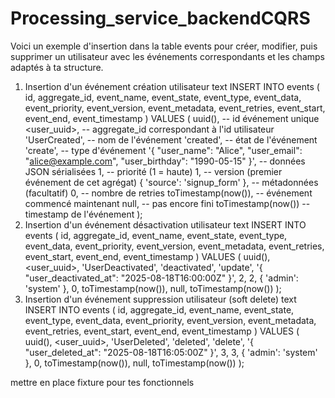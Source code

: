 # Processing_service_backendCQRS


Voici un exemple d'insertion dans la table events pour créer, modifier, puis supprimer un utilisateur avec les événements correspondants et les champs adaptés à ta structure.

1. Insertion d'un événement création utilisateur
text
INSERT INTO events (
  id,
  aggregate_id,
  event_name,
  event_state,
  event_type,
  event_data,
  event_priority,
  event_version,
  event_metadata,
  event_retries,
  event_start,
  event_end,
  event_timestamp
) VALUES (
  uuid(),                          -- id événement unique
  <user_uuid>,                    -- aggregate_id correspondant à l'id utilisateur
  'UserCreated',                  -- nom de l'événement
  'created',                     -- état de l'événement
  'create',                     -- type d'événement
  '{ "user_name": "Alice", "user_email": "alice@example.com", "user_birthday": "1990-05-15" }',  -- données JSON sérialisées
  1,                            -- priorité (1 = haute)
  1,                            -- version (premier événement de cet agrégat)
  { 'source': 'signup_form' },  -- métadonnées (facultatif)
  0,                            -- nombre de retries
  toTimestamp(now()),           -- événement commencé maintenant
  null,                         -- pas encore fini
  toTimestamp(now())            -- timestamp de l'événement
);
2. Insertion d'un événement désactivation utilisateur
text
INSERT INTO events (
  id,
  aggregate_id,
  event_name,
  event_state,
  event_type,
  event_data,
  event_priority,
  event_version,
  event_metadata,
  event_retries,
  event_start,
  event_end,
  event_timestamp
) VALUES (
  uuid(),
  <user_uuid>,
  'UserDeactivated',
  'deactivated',
  'update',
  '{ "user_deactivated_at": "2025-08-18T16:00:00Z" }',
  2,
  2,
  { 'admin': 'system' },
  0,
  toTimestamp(now()),
  null,
  toTimestamp(now())
);
3. Insertion d'un événement suppression utilisateur (soft delete)
text
INSERT INTO events (
  id,
  aggregate_id,
  event_name,
  event_state,
  event_type,
  event_data,
  event_priority,
  event_version,
  event_metadata,
  event_retries,
  event_start,
  event_end,
  event_timestamp
) VALUES (
  uuid(),
  <user_uuid>,
  'UserDeleted',
  'deleted',
  'delete',
  '{ "user_deleted_at": "2025-08-18T16:05:00Z" }',
  3,
  3,
  { 'admin': 'system' },
  0,
  toTimestamp(now()),
  null,
  toTimestamp(now())
);



mettre en place fixture pour tes fonctionnels
